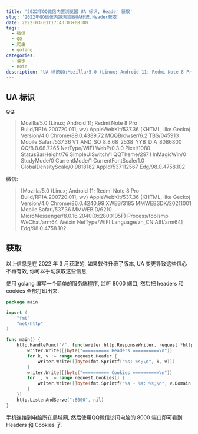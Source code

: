 ```yaml
---
title: '2022年QQ微信内置浏览器 UA 标识, Header 获取'
slug: '2022年QQ微信内置浏览器UA标识,Header获取'
date: 2022-03-01T17:43:03+08:00
tags:
  - 微信
  - QQ
  - 爬虫
  - golang
categories:
  - 灌水
  - note
description: 'UA 标识QQ:Mozilla/5.0 (Linux; Android 11; Redmi Note 8 Pro Build/RP1A.200720.011; wv) AppleWebKit/537.36 (KHTML, like Gecko) Version/4.0 Chrome/89.0.4389.72 MQQBrowser/6.2 TBS/045913 Mobile Safari/537.36 V1_AND_SQ_8.8.68_2538_YYB_D A_8086800 QQ/8.8.68.726'
---
```


## UA 标识

QQ: 

> Mozilla/5.0 (Linux; Android 11; Redmi Note 8 Pro Build/RP1A.200720.011; wv) AppleWebKit/537.36 (KHTML, like Gecko) Version/4.0 Chrome/89.0.4389.72 MQQBrowser/6.2 TBS/045913 Mobile Safari/537.36 V1_AND_SQ_8.8.68_2538_YYB_D A_8086800 QQ/8.8.68.7265 NetType/WIFI WebP/0.3.0 Pixel/1080 StatusBarHeight/76 SimpleUISwitch/1 QQTheme/2971 InMagicWin/0 StudyMode/0 CurrentMode/1 CurrentFontScale/1.0 GlobalDensityScale/0.9818182 AppId/537112567 Edg/98.0.4758.102


微信:

> [Mozilla/5.0 (Linux; Android 11; Redmi Note 8 Pro Build/RP1A.200720.011; wv) AppleWebKit/537.36 (KHTML, like Gecko) Version/4.0 Chrome/86.0.4240.99 XWEB/3185 MMWEBSDK/20211001 Mobile Safari/537.36 MMWEBID/6210 MicroMessenger/8.0.16.2040(0x2800105F) Process/toolsmp WeChat/arm64 Weixin NetType/WIFI Language/zh_CN ABI/arm64] Edg/98.0.4758.102


## 获取

以上信息是在 2022 年 3 月获取的, 如果软件升级了版本, UA 变更导致这些信心不再有效, 你可以手动获取这些信息


使用 golang 编写一个简单的服务端程序, 监听 8000 端口, 然后把 headers 和 cookies 全部打印出来.


```go
package main

import (
	"fmt"
	"net/http"
)

func main() {
	http.HandleFunc("/", func(writer http.ResponseWriter, request *http.Request) {
		writer.Write([]byte("========== Headers ==========\n"))
		for k, v := range request.Header {
			writer.Write([]byte(fmt.Sprintf("%s: %s;\n", k, v)))
		}
		writer.Write([]byte("========== Cookies ==========\n"))
		for _, v := range request.Cookies() {
			writer.Write([]byte(fmt.Sprintf("%s - %s: %s;\n", v.Domain, v.Name, v.Value)))
		}
	})
	http.ListenAndServe(":8000", nil)
}
```


手机连接到电脑所在局域网, 然后使用QQ微信访问电脑的 8000 端口即可看到 Headers 和 Cookies 了.
